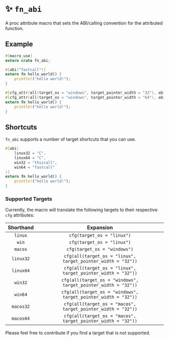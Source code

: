 # ✨ `fn_abi`

A proc attribute macro that sets the ABI/calling convention for the attributed function.

## Example

```rust
#[macro_use]
extern crate fn_abi;

#[abi("fastcall")]
extern fn hello_world() {
	println!("hello world!");
}

#[cfg_attr(all(target_os = "windows", target_pointer_width = "32"), abi("thiscall"))]
#[cfg_attr(all(target_os = "windows", target_pointer_width = "64"), abi("fastcall"))]
extern fn hello_world() {
	println!("hello world!");
}
```

## Shortcuts

`fn_abi` supports a number of target shortcuts that you can use.

```rust
#[abi(
	linux32 = "C",
	linux64 = "C",
	win32 = "thiscall",
	win64 = "fastcall"
)]
extern fn hello_world() {
	println!("hello world!");
}
```

### Supported Targets

Currently, the macro will translate the following targets to their respective `cfg` attributes:

| Shorthand | Expansion |
|:---:|:---:|
| `linux`   | `cfg(target_os = "linux")` |
| `win`     | `cfg(target_os = "linux")` |
| `macos`   | `cfg(target_os = "windows")` |
| `linux32` | `cfg(all(target_os = "linux", target_pointer_width = "32"))` |
| `linux64` | `cfg(all(target_os = "linux", target_pointer_width = "32"))` |
| `win32`   | `cfg(all(target_os = "windows", target_pointer_width = "32"))` |
| `win64`   | `cfg(all(target_os = "windows", target_pointer_width = "32"))` |
| `macos32` | `cfg(all(target_os = "macos", target_pointer_width = "32"))` |
| `macos64` | `cfg(all(target_os = "macos", target_pointer_width = "32"))` |

Please feel free to contribute if you find a target that is not supported.
